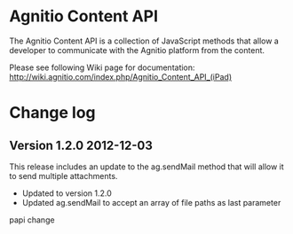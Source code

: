 # Agnitio Content API

The Agnitio Content API is a collection of JavaScript methods that allow a developer to communicate with the Agnitio platform from the content.

Please see following Wiki page for documentation: http://wiki.agnitio.com/index.php/Agnitio_Content_API_(iPad)

# Change log

## Version 1.2.0 2012-12-03

This release includes an update to the ag.sendMail method that will allow it to send multiple attachments.

- Updated to version 1.2.0
- Updated ag.sendMail to accept an array of file paths as last parameter


papi change 
